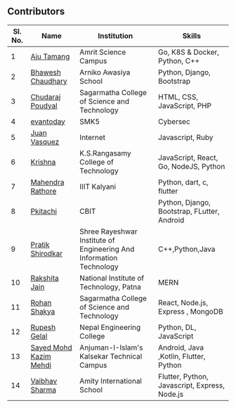 ## Contributors

| Sl. No. | Name                                                       | Institution                                                         | Skills                                        |
| ------- | ---------------------------------------------------------- | ------------------------------------------------------------------- | --------------------------------------------- |
| 1       | [Aju Tamang](https://github.com/aju100)                    | Amrit Science Campus                                                | Go, K8S & Docker, Python, C++                 |
| 2       | [Bhawesh Chaudhary](https://github.com/callmebhawesh)      | Arniko Awasiya School                                               | Python, Django, Bootstrap                     |
| 3       | [Chudaraj Poudyal](https://github.com/crpoudyal)           | Sagarmatha College of Science and Technology                        | HTML, CSS, JavaScript, PHP                    |
| 4       | [evantoday](https://github.com/evantoday)| SMK5               | Cybersec |
| 5       | [Juan Vasquez](https://github.com/JuanVqz)                 | Internet                                                            | Javascript, Ruby                              |
| 6       | [Krishna](https://github.com/M-krishna)                    | K.S.Rangasamy College of Technology                                 | JavaScript, React, Go, NodeJS, Python         |
| 7       | [Mahendra Rathore](https://github.com/Mahendra7985)        | IIIT Kalyani                                                        | Python, dart, c, flutter                      |
| 8       | [Pkitachi](https://github.com/pkitachi)                    | CBIT                                                                | Python, Django, Bootstrap, FLutter, Android   |
| 9       | [Pratik Shirodkar](https://github.com/Pratik-Shirodkar)    | Shree Rayeshwar Institute of Engineering And Information Technology | C++,Python,Java                               |
| 10       | [Rakshita Jain](https://github.com/raksh543)               | National Institute of Technology, Patna                             | MERN                                          | Android (Frontend) | C++ |
| 11      | [Rohan Shakya](https://github.com/Rohan-Shakya)            | Sagarmatha College of Science and Technology                        | React, Node.js, Express , MongoDB             |
| 12      | [Rupesh Gelal](https://github.com/rgrupesh)                | Nepal Engineering College                                           | Python, DL, JavaScript                        |
| 13      | [Sayed Mohd Kazim Mehdi](https://github.com/kazimsayed954) | Anjuman-I-Islam's Kalsekar Technical Campus                         | Android, Java ,Kotlin, Flutter, Python        |
| 14      | [Vaibhav Sharma](https://github.com/gigabite-pro)          | Amity International School                                          | Flutter, Python, Javascript, Express, Node.js |
